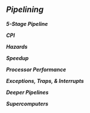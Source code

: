 ## _Pipelining_

**_5-Stage Pipeline_**

**_CPI_**

**_Hazards_**

**_Speedup_**

**_Processor Performance_**

**_Exceptions, Traps, & Interrupts_**

**_Deeper Pipelines_**

**_Supercomputers_**





